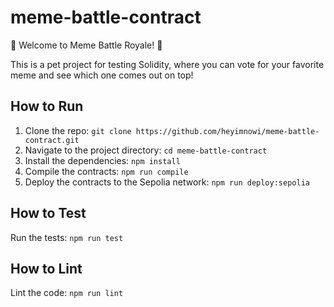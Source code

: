 # meme-battle-contract

🎉 Welcome to Meme Battle Royale! 🎉

This is a pet project for testing Solidity, where you can vote for your favorite meme and see which one comes out on top!

## How to Run
 
1. Clone the repo: `git clone https://github.com/heyimnowi/meme-battle-contract.git`
2. Navigate to the project directory: `cd meme-battle-contract`
3. Install the dependencies: `npm install`
4. Compile the contracts: `npm run compile`
5. Deploy the contracts to the Sepolia network: `npm run deploy:sepolia`

## How to Test

Run the tests: `npm run test`

## How to Lint

Lint the code: `npm run lint`


